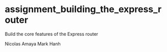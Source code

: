 assignment_building_the_express_router
======================================

Build the core features of the Express router

Nicolas Amaya
Mark Hanh



